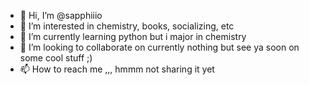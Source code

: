 - 👋 Hi, I’m @sapphiiio
- 👀 I’m interested in chemistry, books, socializing, etc 
- 🌱 I’m currently learning python but i major in chemistry
- 💞️ I’m looking to collaborate on currently nothing but see ya soon on some cool stuff ;)
- 📫 How to reach me ,,, hmmm not sharing it yet
